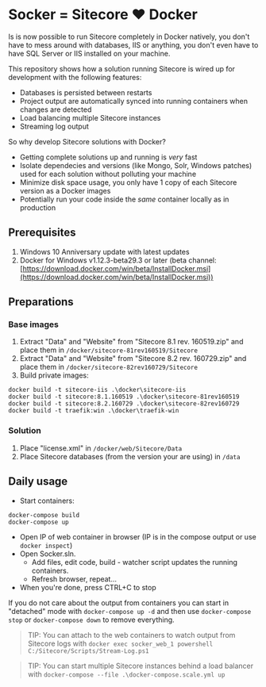 # Socker = Sitecore :heart: Docker

Is is now possible to run Sitecore completely in Docker natively, you don't have to mess around with databases, IIS or anything, you don't even have to have SQL Server or IIS installed on your machine.
 
This repository shows how a solution running Sitecore is wired up for development with the following features:

- Databases is persisted between restarts
- Project output are automatically synced into running containers when changes are detected
- Load balancing multiple Sitecore instances
- Streaming log output

So why develop Sitecore solutions with Docker?

- Getting complete solutions up and running is *very* fast
- Isolate dependecies and versions (like Mongo, Solr, Windows patches) used for each solution without polluting your machine
- Minimize disk space usage, you only have 1 copy of each Sitecore version as a Docker images
- Potentially run your code inside the *same* container locally as in production 

## Prerequisites

1. Windows 10 Anniversary update with latest updates
2. Docker for Windows v1.12.3-beta29.3 or later (beta channel: [https://download.docker.com/win/beta/InstallDocker.msi](https://download.docker.com/win/beta/InstallDocker.msi))

## Preparations

### Base images

1. Extract "Data" and "Website" from "Sitecore 8.1 rev. 160519.zip" and place them in `/docker/sitecore-81rev160519/Sitecore`
2. Extract "Data" and "Website" from "Sitecore 8.2 rev. 160729.zip" and place them in `/docker/sitecore-82rev160729/Sitecore`
3. Build private images:
	
````
docker build -t sitecore-iis .\docker\sitecore-iis
docker build -t sitecore:8.1.160519 .\docker\sitecore-81rev160519
docker build -t sitecore:8.2.160729 .\docker\sitecore-82rev160729
docker build -t traefik:win .\docker\traefik-win
````
	
### Solution

1. Place "license.xml" in `/docker/web/Sitecore/Data`
2. Place Sitecore databases (from the version your are using) in `/data`

## Daily usage

- Start containers:

````
docker-compose build
docker-compose up
````

- Open IP of web container in browser (IP is in the compose output or use `docker inspect`)
- Open Socker.sln.
	- Add files, edit code, build - watcher script updates the running containers.
	- Refresh browser, repeat...
- When you're done, press CTRL+C to stop

If you do not care about the output from containers you can start in "detached" mode with `docker-compose up -d` and then use `docker-compose stop` or `docker-compose down` to remove everything. 

>TIP: You can attach to the web containers to watch output from Sitecore logs with `docker exec socker_web_1 powershell C:/Sitecore/Scripts/Stream-Log.ps1`

>TIP: You can start multiple Sitecore instances behind a load balancer with `docker-compose --file .\docker-compose.scale.yml up`
